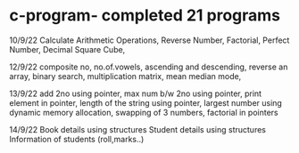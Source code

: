 # c-program- completed 21 programs
10/9/22
Calculate Arithmetic Operations, 
Reverse Number,
Factorial,
Perfect Number,
Decimal Square Cube,

12/9/22
composite no,
no.of.vowels,
ascending and descending,
reverse an array,
binary search,
multiplication matrix,
mean median mode,

13/9/22
add 2no using pointer,
max num b/w 2no using pointer,
print element in pointer,
length of the string using pointer,
largest number using dynamic memory allocation,
swapping of 3 numbers,
factorial in pointers

14/9/22
Book details using structures
Student details using structures 
Information of students (roll,marks..)

